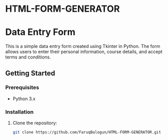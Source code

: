 # HTML-FORM-GENERATOR
# Data Entry Form

This is a simple data entry form created using Tkinter in Python. The form allows users to enter their personal information, course details, and accept terms and conditions.

## Getting Started

### Prerequisites

- Python 3.x

### Installation

1. Clone the repository:

   ```bash
   git clone https://github.com/FaruqBalogun/HTML-FORM-GENERATOR.git
